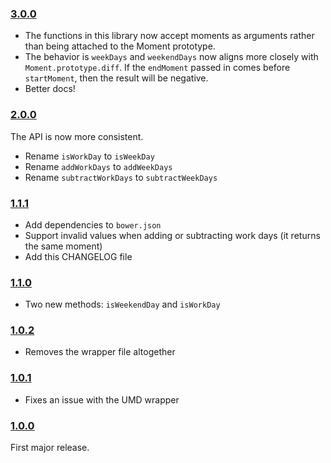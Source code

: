### [3.0.0](https://github.com/jmeas/moment-business/releases/tag/v3.0.0)

- The functions in this library now accept moments as arguments rather than
  being attached to the Moment prototype.
- The behavior is `weekDays` and `weekendDays` now aligns more closely with
  `Moment.prototype.diff`. If the `endMoment` passed in comes before
  `startMoment`, then the result will be negative.
- Better docs!

### [2.0.0](https://github.com/jmeas/moment-business/releases/tag/v2.0.0)

The API is now more consistent.

- Rename `isWorkDay` to `isWeekDay`
- Rename `addWorkDays` to `addWeekDays`
- Rename `subtractWorkDays` to `subtractWeekDays`

### [1.1.1](https://github.com/jmeas/moment-business/releases/tag/v1.1.1)

- Add dependencies to `bower.json`
- Support invalid values when adding or subtracting work days (it returns the same moment)
- Add this CHANGELOG file

### [1.1.0](https://github.com/jmeas/moment-business/releases/tag/v1.1.0)

- Two new methods: `isWeekendDay` and `isWorkDay`

### [1.0.2](https://github.com/jmeas/moment-business/releases/tag/v1.0.2)

- Removes the wrapper file altogether

### [1.0.1](https://github.com/jmeas/moment-business/releases/tag/v1.0.1)

- Fixes an issue with the UMD wrapper

### [1.0.0](https://github.com/jmeas/moment-business/releases/tag/v1.0.0)

First major release.
